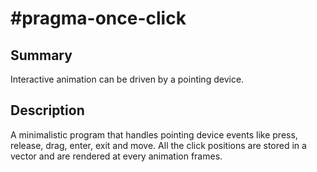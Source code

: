 # \#pragma-once-click

## Summary

Interactive animation can be driven by a pointing device.

## Description

A minimalistic program that handles pointing device events like press, release, drag, enter, exit and move.
All the click positions are stored in a vector and are rendered at every animation frames.

